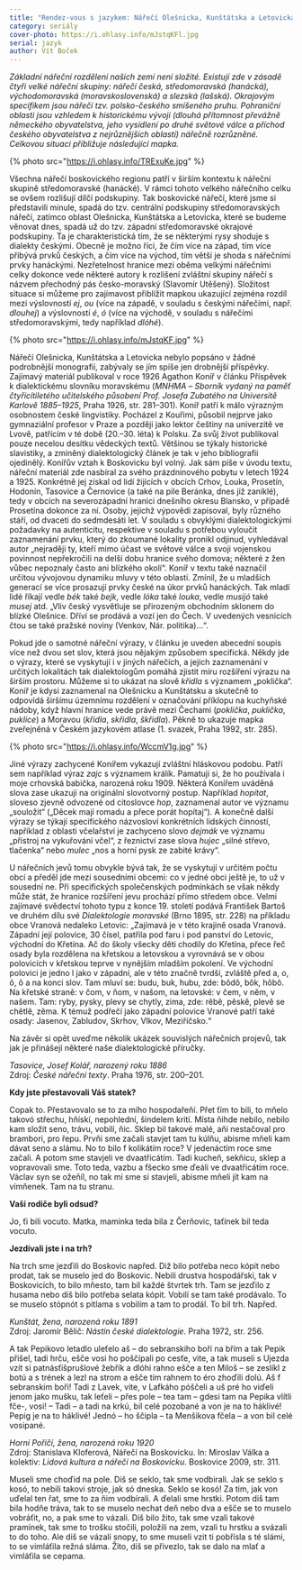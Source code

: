 ```yaml
---
title: "Rendez-vous s jazykem: Nářečí Olešnicka, Kunštátska a Letovicka"
category: seriály
cover-photo: https://i.ohlasy.info/mJstqKFl.jpg
serial: jazyk
author: Vít Boček
---
```


*Základní nářeční rozdělení našich zemí není složité. Existují zde v zásadě čtyři velké nářeční skupiny: nářečí česká, středomoravská (hanácká), východomoravská (moravskoslovenská) a slezská (lašská). Okrajovým specifikem jsou nářečí tzv. polsko-českého smíšeného pruhu. Pohraniční oblasti jsou vzhledem k historickému vývoji (dlouhá přítomnost převážně německého obyvatelstva, jeho vysídlení po druhé světové válce a příchod českého obyvatelstva z nejrůznějších oblastí) nářečně rozrůzněné. Celkovou situaci přibližuje následující mapka.*

{% photo src="https://i.ohlasy.info/TRExuKe.jpg" %}

Všechna nářečí boskovického regionu patří v širším kontextu k nářeční skupině středomoravské (hanácké). V rámci tohoto velkého nářečního celku se ovšem rozlišují dílčí podskupiny. Tak boskovické nářečí, které jsme si představili minule, spadá do tzv. centrální podskupiny středomoravských nářečí, zatímco oblast Olešnicka, Kunštátska a Letovicka, které se budeme věnovat dnes, spadá už do tzv. západní středomoravské okrajové podskupiny. Ta je charakteristická tím, že se některými rysy shoduje s dialekty českými. Obecně je možno říci, že čím více na západ, tím více přibývá prvků českých, a čím více na východ, tím větší je shoda s nářečními prvky hanáckými. Nezřetelnost hranice mezi oběma velkými nářečními celky dokonce vede některé autory k rozlišení zvláštní skupiny nářečí s názvem přechodný pás česko-moravský (Slavomír Utěšený). Složitost situace si můžeme pro zajímavost přiblížit mapkou ukazující zejména rozdíl mezi výslovností *ej*, *ou* (více na západě, v souladu s českými nářečími, např. *dlouhej*) a výslovností *é*, *ó* (více na východě, v souladu s nářečími středomoravskými, tedy například *dlóhé*).
 
{% photo src="https://i.ohlasy.info/mJstqKF.jpg" %}

Nářečí Olešnicka, Kunštátska a Letovicka nebylo popsáno v žádné podrobnější monografii, zabývaly se jím spíše jen drobnější příspěvky. Zajímavý materiál publikoval v roce 1926 Agathon Koníř v článku Příspěvek k dialektickému slovníku moravskému (*ΜΝΗΜΑ – Sborník vydaný na paměť čtyřicítiletého učitelského působení Prof. Josefa Zubatého na Universitě Karlově 1885–1925*, Praha 1926, str. 281–301). Koníř patří k málo výrazným osobnostem české lingvistiky. Pocházel z Kouřimi, působil nejprve jako gymnaziální profesor v Praze a později jako lektor češtiny na univerzitě ve Lvově, patřícím v té době (20.–30. léta) k Polsku. Za svůj život publikoval pouze necelou desítku vědeckých textů. Většinou se týkaly historické slavistiky, a zmíněný dialektologický článek je tak v jeho bibliografii ojedinělý. Konířův vztah k Boskovicku byl volný. Jak sám píše v úvodu textu, nářeční materiál zde nasbíral za svého prázdninového pobytu v letech 1924 a 1925. Konkrétně jej získal od lidí žijících v obcích Crhov, Louka, Prosetín, Hodonín, Tasovice a Černovice (a také na pile Beránka, dnes již zaniklé), tedy v obcích na severozápadní hranici dnešního okresu Blansko, v případě Prosetína dokonce za ní. Osoby, jejichž výpovědi zapisoval, byly různého stáří, od dvaceti do sedmdesáti let. V souladu s obvyklými dialektologickými požadavky na autenticitu, respektive v souladu s potřebou vyloučit zaznamenání prvku, který do zkoumané lokality pronikl odjinud, vyhledával autor „nejraději ty, kteří mimo účast ve světové válce a svoji vojenskou povinnost nepřekročili na delší dobu hranice svého domova; některé z žen vůbec nepoznaly často ani blízkého okolí“. Koníř v textu také naznačil určitou vývojovou dynamiku mluvy v této oblasti. Zmínil, že u mladších generací se více prosazují prvky české na úkor prvků hanáckých. Tak mladí lidé říkají vedle *bék* také *bejk*, vedle *lóka* také *louka*, vedle *musijó* také *musej* atd. „Vliv český vysvětluje se přirozeným obchodním sklonem do blízké Olešnice. Dříví se prodává a vozí jen do Čech. V uvedených vesnicích čtou se také pražské noviny (Venkov, Nár. politika)…“.

Pokud jde o samotné nářeční výrazy, v článku je uveden abecední soupis více než dvou set slov, která jsou nějakým způsobem specifická. Někdy jde o výrazy, které se vyskytují i v jiných nářečích, a jejich zaznamenání v určitých lokalitách tak dialektologům pomáhá zjistit míru rozšíření výrazu na širším prostoru. Můžeme si to ukázat na slově *křidla* s významem „poklička“. Koníř je kdysi zaznamenal na Olešnicku a Kunštátsku a skutečně to odpovídá širšímu územnímu rozdělení v označování příklopu na kuchyňské nádoby, když hlavní hranice vede právě mezi Čechami (*poklička*, *puklička*, *puklice*) a Moravou (*křidla*, *skřidla*, *škřidla*). Pěkně to ukazuje mapka zveřejněná v Českém jazykovém atlase (1. svazek, Praha 1992, str. 285).

{% photo src="https://i.ohlasy.info/WccmV1g.jpg" %}

Jiné výrazy zachycené Konířem vykazují zvláštní hláskovou podobu. Patří sem například výraz *zajc* s významem králík. Pamatuji si, že ho používala i moje crhovská babička, narozená roku 1909. Některá Konířem uváděná slova zase ukazují na originální slovotvorný postup. Například *hopítat*, sloveso zjevně odvozené od citoslovce *hop*, zaznamenal autor ve významu „souložit“ („Děcek mají romadu a přece porát hopítaj“). A konečně další výrazy se týkají specifického názvosloví konkrétních lidských činností, například z oblasti včelařství je zachyceno slovo *dejmák* ve významu „přístroj na vykuřování včel“, z řeznictví zase slova *hujec* „silné střevo, tlačenka“ nebo *mulec* „nos a horní pysk ze zabité krávy“.

U nářečních jevů tomu obvykle bývá tak, že se vyskytují v určitém počtu obcí a předěl jde mezi sousedními obcemi: co v jedné obci ještě je, to už v sousední ne. Při specifických společenských podmínkách se však někdy může stát, že hranice rozšíření jevu prochází přímo středem obce. Velmi zajímavé svědectví tohoto typu z konce 19. století podává František Bartoš ve druhém dílu své *Dialektologie moravské* (Brno 1895, str. 228) na příkladu obce Vranová nedaleko Letovic: „Zajímavá je v této krajině osada Vranová. Západní její polovice, 30 čísel, patřila pod faru i pod panství do Letovic, východní do Křetína. Ač do školy všecky děti chodily do Křetína, přece řeč osady byla rozdělena na křetskou a letovskou a vyrovnává se v obou polovicích v křetskou teprve v nynějším mladším pokolení. Ve východní polovici je jedno l jako v západní, ale v této značně tvrdší, zvláště před a, o, ô, õ a na konci slov. Tam mluví se: budu, buk, hubu, zde: bôdô, bôk, hôbô. Na křetské straně: v čom, v ňom, v našom, na letovské: v čem, v něm, v našem. Tam: ryby, pysky, plevy se chytly, zima, zde: rêbê, pêskê, plevê se chêtlê, zêma. K témuž podřečí jako západní polovice Vranové patří také osady: Jasenov, Zabludov, Skrhov, Vlkov, Meziříčsko.“

Na závěr si opět uveďme několik ukázek souvislých nářečních projevů, tak jak je přinášejí některé naše dialektologické příručky.

*Tasovice, Josef Kolář, narozený roku 1886*  
Zdroj: *České nářeční texty*. Praha 1976, str. 200–201.

**Kdy jste přestavovali Váš statek?**

Copak to. Přestavovalo se to za mího hospodařeňí. Přet ťím to bili, to mňelo takovó střechu, hňískí, nepohlední, šindelem krití. Místa ňihde nebilo, nebilo kam složit seno, trávu, vobilí, ňic. Sklep bil takové malé, aňi nestačoval pro brambori, pro řepu. Prvňi sme začali stavjet tam tu kúlňu, abisme mňeli kam dávat seno a slámu. No to bilo f kolikátím roce? V jedenáctím roce sme začali. A potom sme stavjeli ve dvaatřicátím. Tadi kucheň, sekňicu, sklep a vopravovali sme. Toto teda, vazbu a fšecko sme ďeáli ve dvaatřicátím roce. Václav syn se ožeňíl, no tak mi sme si stavjeli, abisme mňeli jít kam na vímňenek. Tam na tu stranu.

**Vaši rodiče byli odsud?**

Jo, ťi bili vocuto. Matka, maminka teda bila z Čerňovic, taťínek bil teda vocuto.

**Jezdívali jste i na trh?**

Na trch sme jezďili do Boskovic napřed. Diž bilo potřeba neco kópit nebo prodat, tak se muselo jed do Boskovic. Nebili drustva hospodářski, tak v Boskovicích, to bilo mňesto, tam bil každé štvrtek trh. Tam se jezďilo z husama nebo diš bilo potřeba selata kópit. Vobilí se tam také prodávalo. To se muselo stópnót s pitlama s vobilím a tam to prodál. To bil trh. Napřed.

*Kunštát, žena, narozená roku 1891*  
Zdroj: Jaromír Bělič: *Nástin české dialektologie*. Praha 1972, str. 256.

A tak Pepikovo letadlo uleťelo aš – do sebranskiho boří na břím a tak Pepik přišel, tadi hrču, ešče vosi ho poščípali po cesťe, vite, a tak museli s Ujezda vzít si patnásťišprušlové žebřík a dlóhi rahno ešče a ten Miloš – se zeslíkl z botú a s trének a lezl na strom a ešče tím rahnem to éro zhoďili dolú. Aš f sebranskim boři! Tadi z Lavek, vite, v Lafkáho póščeli a uš pré ho viďeli jenom jako mušku, tak leťeli – přes pole – tea tam – gdesi tam na Pepika vlítli fče-, vosi! – Tadi – a tadi na krkú, bil celé pozobané a von je na to háklivé! Pepig je na to háklivé! Jednó – ho ščipla – ta Menšikova fčela – a von bil celé vosipané.

*Horní Poříčí, žena, narozená roku 1920*  
Zdroj: Stanislava Kloferová, Nářečí na Boskovicku. In: Miroslav Válka a kolektiv: *Lidová kultura a nářečí na Boskovicku*. Boskovice 2009, str. 311.

Museli sme choďid na pole. Diš se seklo, tak sme vodbirali. Jak se seklo s kosó, to nebili takovi stroje, jak só dneska. Seklo se kosó! Za tim, jak von uďelal ten řat, sme to za ňim vodbírali. A ďelali sme hrstki. Potom diš tam bila hodňe tráva, tak to se muselo nechat deň nebo dva a ešče se to muselo vobráťit, no, a pak sme to vázali. Diš bilo žito, tak sme vzali takové pramínek, tak sme to trošku stočili, položili na zem, vzali tu hrstku a svázali to do toho. Ale diš se vázali snopy, to sme museli vzit ti pobřísla s té slámi, to se vimláťila režná sláma. Žito, diš se přivezlo, tak se dalo na mlať a vimláťila se cepama.
